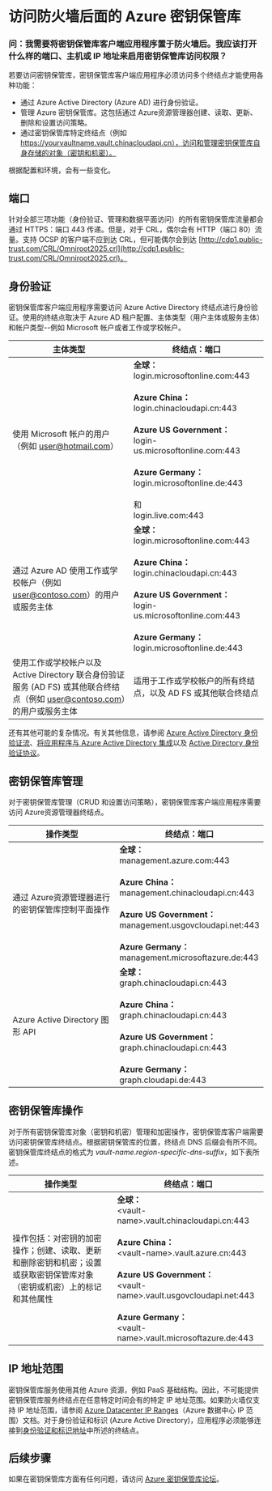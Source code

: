 <properties
    pageTitle="访问防火墙后面的密钥保管库 | Azure"
    description="了解如何从防火墙后面的应用程序访问 Azure 密钥保管库"
    services="key-vault"
    documentationcenter=""
    author="amitbapat"
    manager="mbaldwin"
    tags="azure-resource-manager" />
<tags
    ms.assetid="50d21774-2ee1-4212-8995-570c9de603c5"
    ms.service="key-vault"
    ms.workload="identity"
    ms.tgt_pltfrm="na"
    ms.devlang="na"
    ms.topic="hero-article"
    ms.date="01/07/2017"
    wacn.date="02/27/2017"
    ms.author="ambapat" />  


# 访问防火墙后面的 Azure 密钥保管库
### 问：我需要将密钥保管库客户端应用程序置于防火墙后。我应该打开什么样的端口、主机或 IP 地址来启用密钥保管库访问权限？
若要访问密钥保管库，密钥保管库客户端应用程序必须访问多个终结点才能使用各种功能：

- 通过 Azure Active Directory \(Azure AD\) 进行身份验证。
- 管理 Azure 密钥保管库。这包括通过 Azure资源管理器创建、读取、更新、删除和设置访问策略。
- 通过密钥保管库特定终结点（例如 https://yourvaultname.vault.chinacloudapi.cn），访问和管理密钥保管库自身存储的对象（密钥和机密）。

根据配置和环境，会有一些变化。

## 端口
针对全部三项功能（身份验证、管理和数据平面访问）的所有密钥保管库流量都会通过 HTTPS：端口 443 传递。但是，对于 CRL，偶尔会有 HTTP（端口 80）流量。支持 OCSP 的客户端不应到达 CRL，但可能偶尔会到达 [http://cdp1.public-trust.com/CRL/Omniroot2025.crl](http://cdp1.public-trust.com/CRL/Omniroot2025.crl)。

## 身份验证
密钥保管库客户端应用程序需要访问 Azure Active Directory 终结点进行身份验证。使用的终结点取决于 Azure AD 租户配置、主体类型（用户主体或服务主体）和帐户类型--例如 Microsoft 帐户或者工作或学校帐户。

| 主体类型 | 终结点：端口 |
| --- | --- |
| 使用 Microsoft 帐户的用户<br>（例如 user@hotmail.com） |**全球：**<br>login.microsoftonline.com:443<br><br> **Azure China：**<br>login.chinacloudapi.cn:443<br><br>**Azure US Government：**<br>login-us.microsoftonline.com:443<br><br>**Azure Germany：**<br>login.microsoftonline.de:443<br><br> 和 <br>login.live.com:443 |
| 通过 Azure AD 使用工作或学校帐户（例如 user@contoso.com）的用户或服务主体 |**全球：**<br>login.microsoftonline.com:443<br><br> **Azure China：**<br>login.chinacloudapi.cn:443<br><br>**Azure US Government：**<br>login-us.microsoftonline.com:443<br><br>**Azure Germany：**<br>login.microsoftonline.de:443 |
| 使用工作或学校帐户以及 Active Directory 联合身份验证服务 \(AD FS\) 或其他联合终结点（例如 user@contoso.com）的用户或服务主体 |适用于工作或学校帐户的所有终结点，以及 AD FS 或其他联合终结点 |

还有其他可能的复杂情况。有关其他信息，请参阅 [Azure Active Directory 身份验证流](/documentation/articles/active-directory-authentication-scenarios/)、[将应用程序与 Azure Active Directory 集成](/documentation/articles/active-directory-integrating-applications/)以及 [Active Directory 身份验证协议](/documentation/articles/active-directory-developers-guide/)。

## 密钥保管库管理
对于密钥保管库管理（CRUD 和设置访问策略），密钥保管库客户端应用程序需要访问 Azure资源管理器终结点。

| 操作类型 | 终结点：端口 |
| --- | --- |
| 通过 Azure资源管理器进行的密钥保管库控制平面操作 |**全球：**<br>management.azure.com:443<br><br> **Azure China：**<br>management.chinacloudapi.cn:443<br><br> **Azure US Government：**<br>management.usgovcloudapi.net:443<br><br> **Azure Germany：**<br>management.microsoftazure.de:443 |
| Azure Active Directory 图形 API |**全球：**<br>graph.chinacloudapi.cn:443<br><br> **Azure China：**<br>graph.chinacloudapi.cn:443<br><br> **Azure US Government：**<br>graph.chinacloudapi.cn:443<br><br> **Azure Germany：**<br>graph.cloudapi.de:443 |

## 密钥保管库操作
对于所有密钥保管库对象（密钥和机密）管理和加密操作，密钥保管库客户端需要访问密钥保管库终结点。根据密钥保管库的位置，终结点 DNS 后缀会有所不同。密钥保管库终结点的格式为 *vault-name*.*region-specific-dns-suffix*，如下表所述。

| 操作类型 | 终结点：端口 |
| --- | --- |
| 操作包括：对密钥的加密操作；创建、读取、更新和删除密钥和机密；设置或获取密钥保管库对象（密钥或机密）上的标记和其他属性 |**全球：**<br> &lt;vault-name&gt;.vault.chinacloudapi.cn:443<br><br> **Azure China：**<br> &lt;vault-name&gt;.vault.azure.cn:443<br><br> **Azure US Government：**<br> &lt;vault-name&gt;.vault.usgovcloudapi.net:443<br><br> **Azure Germany：**<br> &lt;vault-name&gt;.vault.microsoftazure.de:443 |

## IP 地址范围
密钥保管库服务使用其他 Azure 资源，例如 PaaS 基础结构。因此，不可能提供密钥保管库服务终结点在任意特定时间会有的特定 IP 地址范围。如果防火墙仅支持 IP 地址范围，请参阅 [Azure Datacenter IP Ranges](https://www.microsoft.com/en-us/download/details.aspx?id=41653)（Azure 数据中心 IP 范围）文档。对于身份验证和标识 \(Azure Active Directory\)，应用程序必须能够连接到[身份验证和标识地址](https://support.office.com/article/Office-365-URLs-and-IP-address-ranges-8548a211-3fe7-47cb-abb1-355ea5aa88a2)中所述的终结点。

## 后续步骤
如果在密钥保管库方面有任何问题，请访问 [Azure 密钥保管库论坛](https://social.msdn.microsoft.com/Forums/zh-cn/home?forum=AzureKeyVault)。

<!---HONumber=Mooncake_0220_2017-->
<!--Update_Description: wording update-->